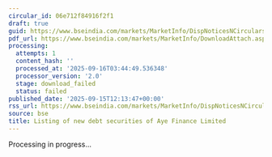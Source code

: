 ```yaml
---
circular_id: 06e712f84916f2f1
draft: true
guid: https://www.bseindia.com/markets/MarketInfo/DispNoticesNCirculars.aspx?Noticeid={A28D37E5-5CC8-4474-B99A-5F269AC73750}&noticeno=20250915-33&dt=09/15/2025&icount=33&totcount=81&flag=0
pdf_url: https://www.bseindia.com/markets/MarketInfo/DownloadAttach.aspx?id=20250915-33&attachedId=
processing:
  attempts: 1
  content_hash: ''
  processed_at: '2025-09-16T03:44:49.536348'
  processor_version: '2.0'
  stage: download_failed
  status: failed
published_date: '2025-09-15T12:13:47+00:00'
rss_url: https://www.bseindia.com/markets/MarketInfo/DispNoticesNCirculars.aspx?Noticeid={A28D37E5-5CC8-4474-B99A-5F269AC73750}&noticeno=20250915-33&dt=09/15/2025&icount=33&totcount=81&flag=0
source: bse
title: Listing of new debt securities of Aye Finance Limited
---
```


Processing in progress...